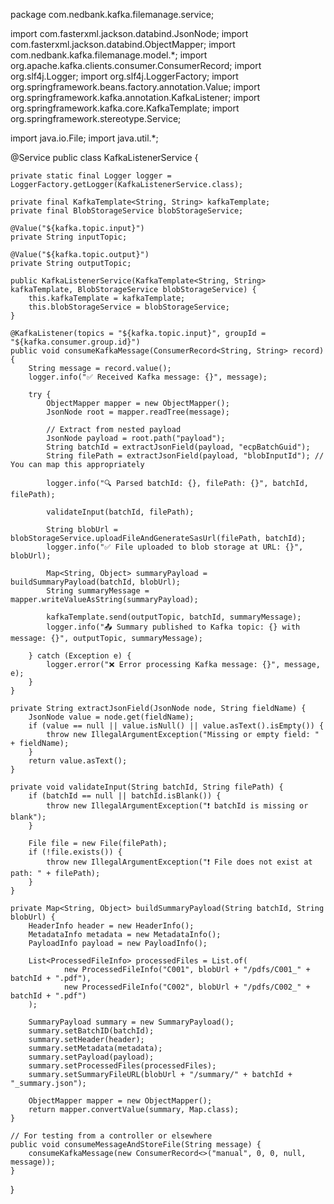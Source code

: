 package com.nedbank.kafka.filemanage.service;

import com.fasterxml.jackson.databind.JsonNode;
import com.fasterxml.jackson.databind.ObjectMapper;
import com.nedbank.kafka.filemanage.model.*;
import org.apache.kafka.clients.consumer.ConsumerRecord;
import org.slf4j.Logger;
import org.slf4j.LoggerFactory;
import org.springframework.beans.factory.annotation.Value;
import org.springframework.kafka.annotation.KafkaListener;
import org.springframework.kafka.core.KafkaTemplate;
import org.springframework.stereotype.Service;

import java.io.File;
import java.util.*;

@Service
public class KafkaListenerService {

    private static final Logger logger = LoggerFactory.getLogger(KafkaListenerService.class);

    private final KafkaTemplate<String, String> kafkaTemplate;
    private final BlobStorageService blobStorageService;

    @Value("${kafka.topic.input}")
    private String inputTopic;

    @Value("${kafka.topic.output}")
    private String outputTopic;

    public KafkaListenerService(KafkaTemplate<String, String> kafkaTemplate, BlobStorageService blobStorageService) {
        this.kafkaTemplate = kafkaTemplate;
        this.blobStorageService = blobStorageService;
    }

    @KafkaListener(topics = "${kafka.topic.input}", groupId = "${kafka.consumer.group.id}")
    public void consumeKafkaMessage(ConsumerRecord<String, String> record) {
        String message = record.value();
        logger.info("✅ Received Kafka message: {}", message);

        try {
            ObjectMapper mapper = new ObjectMapper();
            JsonNode root = mapper.readTree(message);

            // Extract from nested payload
            JsonNode payload = root.path("payload");
            String batchId = extractJsonField(payload, "ecpBatchGuid");
            String filePath = extractJsonField(payload, "blobInputId"); // You can map this appropriately

            logger.info("🔍 Parsed batchId: {}, filePath: {}", batchId, filePath);

            validateInput(batchId, filePath);

            String blobUrl = blobStorageService.uploadFileAndGenerateSasUrl(filePath, batchId);
            logger.info("✅ File uploaded to blob storage at URL: {}", blobUrl);

            Map<String, Object> summaryPayload = buildSummaryPayload(batchId, blobUrl);
            String summaryMessage = mapper.writeValueAsString(summaryPayload);

            kafkaTemplate.send(outputTopic, batchId, summaryMessage);
            logger.info("📤 Summary published to Kafka topic: {} with message: {}", outputTopic, summaryMessage);

        } catch (Exception e) {
            logger.error("❌ Error processing Kafka message: {}", message, e);
        }
    }

    private String extractJsonField(JsonNode node, String fieldName) {
        JsonNode value = node.get(fieldName);
        if (value == null || value.isNull() || value.asText().isEmpty()) {
            throw new IllegalArgumentException("Missing or empty field: " + fieldName);
        }
        return value.asText();
    }

    private void validateInput(String batchId, String filePath) {
        if (batchId == null || batchId.isBlank()) {
            throw new IllegalArgumentException("❗ batchId is missing or blank");
        }

        File file = new File(filePath);
        if (!file.exists()) {
            throw new IllegalArgumentException("❗ File does not exist at path: " + filePath);
        }
    }

    private Map<String, Object> buildSummaryPayload(String batchId, String blobUrl) {
        HeaderInfo header = new HeaderInfo();
        MetadataInfo metadata = new MetadataInfo();
        PayloadInfo payload = new PayloadInfo();

        List<ProcessedFileInfo> processedFiles = List.of(
                new ProcessedFileInfo("C001", blobUrl + "/pdfs/C001_" + batchId + ".pdf"),
                new ProcessedFileInfo("C002", blobUrl + "/pdfs/C002_" + batchId + ".pdf")
        );

        SummaryPayload summary = new SummaryPayload();
        summary.setBatchID(batchId);
        summary.setHeader(header);
        summary.setMetadata(metadata);
        summary.setPayload(payload);
        summary.setProcessedFiles(processedFiles);
        summary.setSummaryFileURL(blobUrl + "/summary/" + batchId + "_summary.json");

        ObjectMapper mapper = new ObjectMapper();
        return mapper.convertValue(summary, Map.class);
    }

    // For testing from a controller or elsewhere
    public void consumeMessageAndStoreFile(String message) {
        consumeKafkaMessage(new ConsumerRecord<>("manual", 0, 0, null, message));
    }
}
